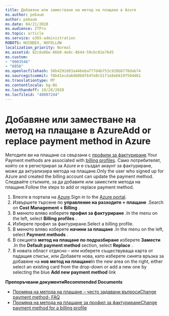 ```yaml
---
title: Добавяне или заместване на метод на плащане в Azure
ms.author: pebaum
author: pebaum
ms.date: 04/21/2020
ms.audience: ITPro
ms.topic: article
ms.service: o365-administration
ROBOTS: NOINDEX, NOFOLLOW
localization_priority: Normal
ms.assetid: 82c0a06e-86b0-4e8c-8644-59cbc02e7645
ms.custom:
- "9003546"
- "6856"
ms.openlocfilehash: 58b4292d03a446ebaf77d4b753c928b8778dab74
ms.sourcegitcommit: f8b41ecda6db0b8f64fe0c51f1e8e6619f504d61
ms.translationtype: MT
ms.contentlocale: bg-BG
ms.lasthandoff: 10/28/2020
ms.locfileid: "48807244"
---
```

# <a name="add-or-replace-payment-method-in-azure"></a><span data-ttu-id="24da3-102">Добавяне или заместване на метод на плащане в Azure</span><span class="sxs-lookup"><span data-stu-id="24da3-102">Add or replace payment method in Azure</span></span>

<span data-ttu-id="24da3-103">Методите ви на плащане са свързани с [профили за фактуриране](https://docs.microsoft.com/azure/billing/billing-how-to-change-credit-card?WT.mc_id=Portal-Microsoft_Azure_Support#change-payment-method-for-a-billing-profile).</span><span class="sxs-lookup"><span data-stu-id="24da3-103">Your Payment methods are associated with [billing profiles](https://docs.microsoft.com/azure/billing/billing-how-to-change-credit-card?WT.mc_id=Portal-Microsoft_Azure_Support#change-payment-method-for-a-billing-profile).</span></span> <span data-ttu-id="24da3-104">Само потребителят, който се е регистрирал за Azure и е създал акаунт за фактуриране, може да актуализира метода на плащане.</span><span class="sxs-lookup"><span data-stu-id="24da3-104">Only the user who signed up for Azure and created the billing account can update the payment method.</span></span> <span data-ttu-id="24da3-105">Следвайте стъпките, за да добавите или заместите метода на плащане.</span><span class="sxs-lookup"><span data-stu-id="24da3-105">Follow the steps to add or replace payment method.</span></span>

1. <span data-ttu-id="24da3-106">Влезте в портала на [Azure](https://portal.azure.com/).</span><span class="sxs-lookup"><span data-stu-id="24da3-106">Sign in to the [Azure portal](https://portal.azure.com/).</span></span>
2. <span data-ttu-id="24da3-107">Извършете търсене по **управление на разходите + плащане** .</span><span class="sxs-lookup"><span data-stu-id="24da3-107">Search on **Cost Management + Billing** .</span></span>
3. <span data-ttu-id="24da3-108">В менюто вляво изберете **профил за фактуриране** .</span><span class="sxs-lookup"><span data-stu-id="24da3-108">In the menu on the left, select **Billing profiles** .</span></span>
4. <span data-ttu-id="24da3-109">Изберете профил за фактуриране.</span><span class="sxs-lookup"><span data-stu-id="24da3-109">Select a billing profile.</span></span>
5. <span data-ttu-id="24da3-110">В менюто вляво изберете **начини за плащане** .</span><span class="sxs-lookup"><span data-stu-id="24da3-110">In the menu on the left, select **Payment methods** .</span></span>
6. <span data-ttu-id="24da3-111">В секцията **метод на плащане по подразбиране** изберете **Замести** .</span><span class="sxs-lookup"><span data-stu-id="24da3-111">In the **Default payment method** section, select **Replace** .</span></span>
7. <span data-ttu-id="24da3-112">В новата област отдясно – или изберете съществуваща карта от падащия списък, или Добавете нова, като изберете синята връзка за добавяне на **нов метод на плащане**</span><span class="sxs-lookup"><span data-stu-id="24da3-112">In the new area on the right, either select an existing card from the drop-down or add a new one by selecting the blue **Add new payment method** link</span></span>

<span data-ttu-id="24da3-113">**Препоръчвани документи**</span><span class="sxs-lookup"><span data-stu-id="24da3-113">**Recommended Documents**</span></span>

- [<span data-ttu-id="24da3-114">Промяна на метода на плащане – често задавани въпроси</span><span class="sxs-lookup"><span data-stu-id="24da3-114">Change payment method- FAQ</span></span>](https://docs.microsoft.com/azure/billing/billing-how-to-change-credit-card?WT.mc_id=Portal-Microsoft_Azure_Support#frequently-asked-questions)
- [<span data-ttu-id="24da3-115">Промяна на метода на плащане за профил за фактуриране</span><span class="sxs-lookup"><span data-stu-id="24da3-115">Change payment method for a billing profile</span></span>](https://docs.microsoft.com/azure/cost-management-billing/manage/change-credit-card?WT.mc_id=Portal-Microsoft_Azure_Support#manage-credit-cards-for-a-microsoft-customer-agreement)
